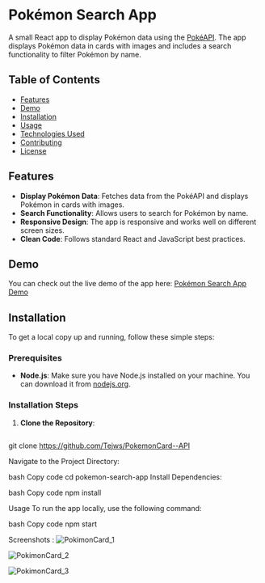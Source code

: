 # Pokémon Search App

A small React app to display Pokémon data using the [PokéAPI](https://pokeapi.co/api/v2/pokemon). The app displays Pokémon data in cards with images and includes a search functionality to filter Pokémon by name.

## Table of Contents

- [Features](#features)
- [Demo](#demo)
- [Installation](#installation)
- [Usage](#usage)
- [Technologies Used](#technologies-used)
- [Contributing](#contributing)
- [License](#license)

## Features

- **Display Pokémon Data**: Fetches data from the PokéAPI and displays Pokémon in cards with images.
- **Search Functionality**: Allows users to search for Pokémon by name.
- **Responsive Design**: The app is responsive and works well on different screen sizes.
- **Clean Code**: Follows standard React and JavaScript best practices.

## Demo

You can check out the live demo of the app here: [Pokémon Search App Demo](#)

## Installation

To get a local copy up and running, follow these simple steps:

### Prerequisites

- **Node.js**: Make sure you have Node.js installed on your machine. You can download it from [nodejs.org](https://nodejs.org/).

### Installation Steps

1. **Clone the Repository**:

   ```bash
 git clone https://github.com/Tejws/PokemonCard--API

 Navigate to the Project Directory:

bash
Copy code
cd pokemon-search-app
Install Dependencies:

bash
Copy code
npm install

Usage
To run the app locally, use the following command:

bash
Copy code
npm start

Screenshots :
![PokimonCard_1](https://github.com/user-attachments/assets/ad09003e-9f17-40cf-92df-b6b81dd79319)

![PokimonCard_2](https://github.com/user-attachments/assets/10323d27-e915-4e06-b1cc-54e6abdea758)

![PokimonCard_3](https://github.com/user-attachments/assets/3b611f10-0883-4c4a-927d-557695d7647f)
